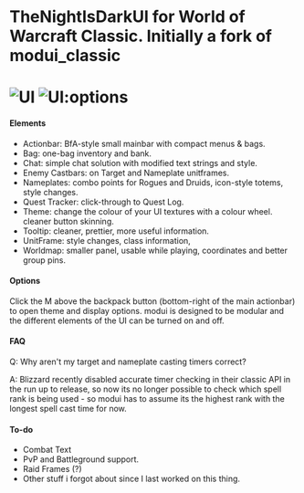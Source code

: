 TheNightIsDarkUI for World of Warcraft Classic.
Initially a fork of modui_classic
======
![UI](https://imgur.com/CALRLz1)
![UI:options](https://imgur.com/dlrQAEq)
======

#### Elements ####
- Actionbar: BfA-style small mainbar with compact menus & bags.
- Bag: one-bag inventory and bank.
- Chat: simple chat solution with modified text strings and style.
- Enemy Castbars: on Target and Nameplate unitframes.
- Nameplates: combo points for Rogues and Druids, icon-style totems, style changes.
- Quest Tracker: click-through to Quest Log.
- Theme: change the colour of your UI textures with a colour wheel. cleaner button skinning.
- Tooltip: cleaner, prettier, more useful information.
- UnitFrame: style changes, class information,
- Worldmap: smaller panel, usable while playing, coordinates and better group pins.


#### Options ####
Click the M above the backpack button (bottom-right of the main actionbar) to open theme and display options. modui is designed to be modular and the different elements of the UI can be turned on and off.

#### FAQ ####
Q: Why aren't my target and nameplate casting timers correct?

A: Blizzard recently disabled accurate timer checking in their classic API in the run up to release, so now its no longer possible to check which spell rank is being used - so modui has to assume its the highest rank with the longest spell cast time for now.

#### To-do ####
- Combat Text
- PvP and Battleground support.
- Raid Frames (?)
- Other stuff i forgot about since I last worked on this thing.
